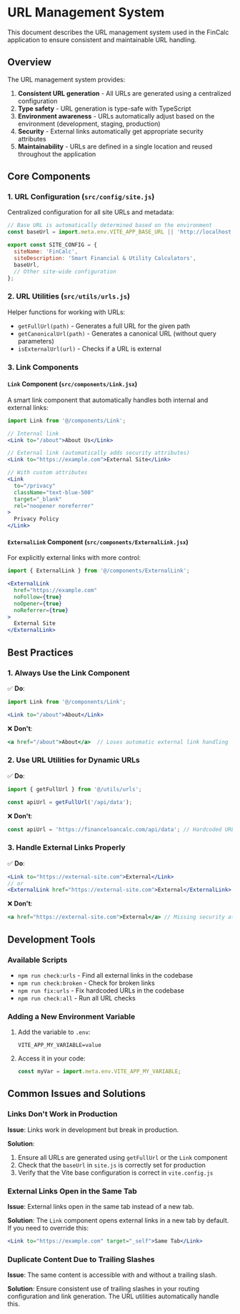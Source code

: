 # URL Management System

This document describes the URL management system used in the FinCalc application to ensure consistent and maintainable URL handling.

## Overview

The URL management system provides:

1. **Consistent URL generation** - All URLs are generated using a centralized configuration
2. **Type safety** - URL generation is type-safe with TypeScript
3. **Environment awareness** - URLs automatically adjust based on the environment (development, staging, production)
4. **Security** - External links automatically get appropriate security attributes
5. **Maintainability** - URLs are defined in a single location and reused throughout the application

## Core Components

### 1. URL Configuration (`src/config/site.js`)

Centralized configuration for all site URLs and metadata:

```js
// Base URL is automatically determined based on the environment
const baseUrl = import.meta.env.VITE_APP_BASE_URL || 'http://localhost:3000';

export const SITE_CONFIG = {
  siteName: 'FinCalc',
  siteDescription: 'Smart Financial & Utility Calculators',
  baseUrl,
  // Other site-wide configuration
};
```

### 2. URL Utilities (`src/utils/urls.js`)

Helper functions for working with URLs:

- `getFullUrl(path)` - Generates a full URL for the given path
- `getCanonicalUrl(path)` - Generates a canonical URL (without query parameters)
- `isExternalUrl(url)` - Checks if a URL is external

### 3. Link Components

#### `Link` Component (`src/components/Link.jsx`)

A smart link component that automatically handles both internal and external links:

```jsx
import Link from '@/components/Link';

// Internal link
<Link to="/about">About Us</Link>

// External link (automatically adds security attributes)
<Link to="https://example.com">External Site</Link>

// With custom attributes
<Link 
  to="/privacy" 
  className="text-blue-500"
  target="_blank"
  rel="noopener noreferrer"
>
  Privacy Policy
</Link>
```

#### `ExternalLink` Component (`src/components/ExternalLink.jsx`)

For explicitly external links with more control:

```jsx
import { ExternalLink } from '@/components/ExternalLink';

<ExternalLink 
  href="https://example.com"
  noFollow={true}
  noOpener={true}
  noReferrer={true}
>
  External Site
</ExternalLink>
```

## Best Practices

### 1. Always Use the Link Component

✅ **Do**:
```jsx
import Link from '@/components/Link';

<Link to="/about">About</Link>
```

❌ **Don't**:
```jsx
<a href="/about">About</a>  // Loses automatic external link handling
```

### 2. Use URL Utilities for Dynamic URLs

✅ **Do**:
```jsx
import { getFullUrl } from '@/utils/urls';

const apiUrl = getFullUrl('/api/data');
```

❌ **Don't**:
```jsx
const apiUrl = 'https://financeloancalc.com/api/data'; // Hardcoded URL
```

### 3. Handle External Links Properly

✅ **Do**:
```jsx
<Link to="https://external-site.com">External</Link>
// or
<ExternalLink href="https://external-site.com">External</ExternalLink>
```

❌ **Don't**:
```jsx
<a href="https://external-site.com">External</a> // Missing security attributes
```

## Development Tools

### Available Scripts

- `npm run check:urls` - Find all external links in the codebase
- `npm run check:broken` - Check for broken links
- `npm run fix:urls` - Fix hardcoded URLs in the codebase
- `npm run check:all` - Run all URL checks

### Adding a New Environment Variable

1. Add the variable to `.env`:
   ```
   VITE_APP_MY_VARIABLE=value
   ```

2. Access it in your code:
   ```js
   const myVar = import.meta.env.VITE_APP_MY_VARIABLE;
   ```

## Common Issues and Solutions

### Links Don't Work in Production

**Issue**: Links work in development but break in production.

**Solution**:
1. Ensure all URLs are generated using `getFullUrl` or the `Link` component
2. Check that the `baseUrl` in `site.js` is correctly set for production
3. Verify that the Vite base configuration is correct in `vite.config.js`

### External Links Open in the Same Tab

**Issue**: External links open in the same tab instead of a new tab.

**Solution**:
The `Link` component opens external links in a new tab by default. If you need to override this:

```jsx
<Link to="https://example.com" target="_self">Same Tab</Link>
```

### Duplicate Content Due to Trailing Slashes

**Issue**: The same content is accessible with and without a trailing slash.

**Solution**:
Ensure consistent use of trailing slashes in your routing configuration and link generation. The URL utilities automatically handle this.
